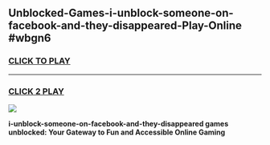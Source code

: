 
## Unblocked-Games-i-unblock-someone-on-facebook-and-they-disappeared-Play-Online #wbgn6
<h3>
<a href="https://news.freeplayer.one?title=i-unblock-someone-on-facebook-and-they-disappeared&ref=3">CLICK TO PLAY</a></h3>
<hr>

<h3>
<a href="https://news.freeplayer.one?title=i-unblock-someone-on-facebook-and-they-disappeared&ref=3">CLICK 2 PLAY</a>
  
</h3>

<a href="https://news.freeplayer.one?title=i-unblock-someone-on-facebook-and-they-disappeared&ref=3"><img src="https://clearcache.store/games.png"></a>


**i-unblock-someone-on-facebook-and-they-disappeared games unblocked: Your Gateway to Fun and Accessible Online Gaming**
